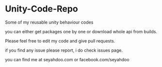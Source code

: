 # Unity-Code-Repo
Some of my reusable unity behaviour codes

you can either get packages one by one or download whole api from builds.

Please feel free to edit my code and give pull requests.

if you find any issue please report, i do check issues page.

you can find me at seyahdoo.com
or facebook.com/seyahdoo

